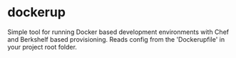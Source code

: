 dockerup
========

Simple tool for running Docker based development environments with Chef and Berkshelf based provisioning. Reads config from the 'Dockerupfile' in your project root folder.
